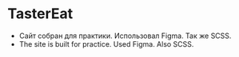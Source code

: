 # TasterEat

- Сайт собран для практики. Использовал Figma. Так же SCSS.
 - The site is built for practice. Used Figma. Also SCSS.
